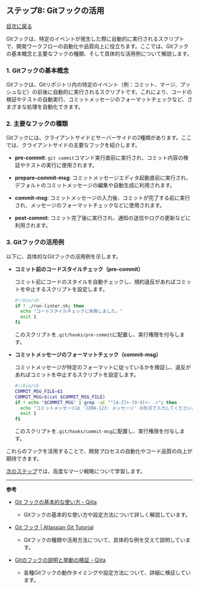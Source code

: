 ## ステップ8: Gitフックの活用

[目次に戻る](README.md)

Gitフックは、特定のイベントが発生した際に自動的に実行されるスクリプトで、開発ワークフローの自動化や品質向上に役立ちます。ここでは、Gitフックの基本概念と主要なフックの種類、そして具体的な活用例について解説します。

### 1. Gitフックの基本概念

Gitフックは、Gitリポジトリ内の特定のイベント（例：コミット、マージ、プッシュなど）の前後に自動的に実行されるスクリプトです。これにより、コードの検証やテストの自動実行、コミットメッセージのフォーマットチェックなど、さまざまな処理を自動化できます。 

### 2. 主要なフックの種類

Gitフックには、クライアントサイドとサーバーサイドの2種類があります。ここでは、クライアントサイドの主要なフックを紹介します。

- **pre-commit**: `git commit`コマンド実行直前に実行され、コミット内容の検証やテストの実行に使用されます。 

- **prepare-commit-msg**: コミットメッセージエディタ起動直前に実行され、デフォルトのコミットメッセージの編集や自動生成に利用されます。 

- **commit-msg**: コミットメッセージの入力後、コミットが完了する前に実行され、メッセージのフォーマットチェックなどに使用されます。 

- **post-commit**: コミット完了後に実行され、通知の送信やログの更新などに利用されます。 

### 3. Gitフックの活用例

以下に、具体的なGitフックの活用例を示します。

- **コミット前のコードスタイルチェック（pre-commit）**

  コミット前にコードのスタイルを自動チェックし、規約違反があればコミットを中止するスクリプトを設定します。

  ```bash
  #!/bin/sh
  if ! ./run-linter.sh; then
    echo "コードスタイルチェックに失敗しました。"
    exit 1
  fi
  ```

  このスクリプトを`.git/hooks/pre-commit`に配置し、実行権限を付与します。 

- **コミットメッセージのフォーマットチェック（commit-msg）**

  コミットメッセージが特定のフォーマットに従っているかを検証し、違反があればコミットを中止するスクリプトを設定します。

  ```bash
  #!/bin/sh
  COMMIT_MSG_FILE=$1
  COMMIT_MSG=$(cat $COMMIT_MSG_FILE)
  if ! echo "$COMMIT_MSG" | grep -qE "^[A-Z]+-[0-9]+: .+"; then
    echo "コミットメッセージは 'JIRA-123: メッセージ' の形式で入力してください。"
    exit 1
  fi
  ```

  このスクリプトを`.git/hooks/commit-msg`に配置し、実行権限を付与します。 

これらのフックを活用することで、開発プロセスの自動化やコード品質の向上が期待できます。

[次のステップ](高度なマージ戦略.md)では、高度なマージ戦略について学習します。

---

**参考**

- [Git フックの基本的な使い方 - Qiita](https://qiita.com/noraworld/items/c562de68a627ae792c6c)
  - Gitフックの基本的な使い方や設定方法について詳しく解説しています。

- [Git フック | Atlassian Git Tutorial](https://www.atlassian.com/ja/git/tutorials/git-hooks)
  - Gitフックの種類や活用方法について、具体的な例を交えて説明しています。

- [Gitのフックの説明と挙動の検証 - Qiita](https://qiita.com/mima_ita/items/dcaa3789022d2a9ab929)
  - 各種Gitフックの動作タイミングや設定方法について、詳細に検証しています。 
